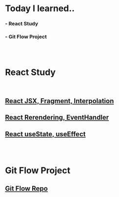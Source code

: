 # Today I learned.. 
  ### - React Study
  ### - Git Flow Project 
<br>
<br>

# React Study

<br>

## [React JSX, Fragment, Interpolation](https://evan6-6.tistory.com/27)<br>
 ## [React Rerendering, EventHandler](https://evan6-6.tistory.com/28)<br>
 ## [React useState, useEffect](https://evan6-6.tistory.com/29)

<br> 
<br> 
 

# Git Flow Project 

## [Git Flow Repo](https://github.com/The-Big-Hands/PTD_Game)

<br>






